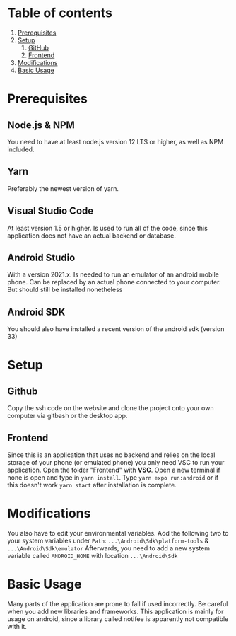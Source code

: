 # Table of contents
1. [Prerequisites](#Prerequisites)
2. [Setup](#Setup)
    1. [GitHub](#Github)
    2. [Frontend](#Frontend)
3. [Modifications](#Modifications)
4. [Basic Usage](#Basic-Usage)

# Prerequisites

## Node.js & NPM
You need to have at least node.js version 12 LTS or higher, as well as NPM included.

## Yarn
Preferably the newest version of yarn.

## Visual Studio Code
At least version 1.5 or higher. Is used to run all of the code, since this application does not have an actual backend or database.

## Android Studio
With a version 2021.x. Is needed to run an emulator of an android mobile phone. Can be replaced by an actual phone connected to your computer.
But should still be installed nonetheless

## Android SDK
You should also have installed a recent version of the android sdk (version 33)


# Setup

## Github
Copy the ssh code on the website and clone the project onto your own computer via gitbash or the desktop app.

## Frontend
Since this is an application that uses no backend and relies on the local storage of your phone (or emulated phone) you only need VSC to run your
application. Open the folder "Frontend" with **VSC**. Open a new terminal if none is open and type in `yarn install`. 
Type `yarn expo run:android` or if this doesn't work `yarn start` after installation is complete.


# Modifications
You also have to edit your environmental variables. Add the following two to your system variables under `Path`: 
`...\Android\Sdk\platform-tools` & `...\Android\Sdk\emulator`
Afterwards, you need to add a new system variable called `ANDROID_HOME` with location `...\Android\Sdk`

# Basic Usage
Many parts of the application are prone to fail if used incorrectly. Be careful when you add new libraries and frameworks. This
application is mainly for usage on android, since a library called notifee is apparently not compatible with it. 
